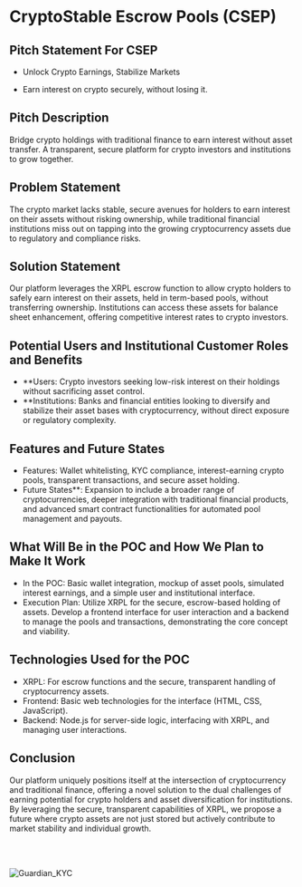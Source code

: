 # CryptoStable Escrow Pools (CSEP)

## Pitch Statement For CSEP

- Unlock Crypto Earnings, Stabilize Markets

- Earn interest on crypto securely, without losing it.

## Pitch Description
Bridge crypto holdings with traditional finance to earn interest without asset transfer. A transparent, secure platform for crypto investors and institutions to grow together.


## Problem Statement
The crypto market lacks stable, secure avenues for holders to earn interest on their assets without risking ownership, while traditional financial institutions miss out on tapping into the growing cryptocurrency assets due to regulatory and compliance risks.

## Solution Statement
Our platform leverages the XRPL escrow function to allow crypto holders to safely earn interest on their assets, held in term-based pools, without transferring ownership. Institutions can access these assets for balance sheet enhancement, offering competitive interest rates to crypto investors.

## Potential Users and Institutional Customer Roles and Benefits

- **Users: Crypto investors seeking low-risk interest on their holdings without sacrificing asset control.
- **Institutions: Banks and financial entities looking to diversify and stabilize their asset bases with cryptocurrency, without direct exposure or regulatory complexity.

## Features and Future States

- Features: Wallet whitelisting, KYC compliance, interest-earning crypto pools, transparent transactions, and secure asset holding.
- Future States**: Expansion to include a broader range of cryptocurrencies, deeper integration with traditional financial products, and advanced smart contract functionalities for automated pool management and payouts.

## What Will Be in the POC and How We Plan to Make It Work

- In the POC: Basic wallet integration, mockup of asset pools, simulated interest earnings, and a simple user and institutional interface.
- Execution Plan: Utilize XRPL for the secure, escrow-based holding of assets. Develop a frontend interface for user interaction and a backend to manage the pools and transactions, demonstrating the core concept and viability.

## Technologies Used for the POC

- XRPL: For escrow functions and the secure, transparent handling of cryptocurrency assets.
- Frontend: Basic web technologies for the interface (HTML, CSS, JavaScript).
- Backend: Node.js for server-side logic, interfacing with XRPL, and managing user interactions.

## Conclusion
Our platform uniquely positions itself at the intersection of cryptocurrency and traditional finance, offering a novel solution to the dual challenges of earning potential for crypto holders and asset diversification for institutions. By leveraging the secure, transparent capabilities of XRPL, we propose a future where crypto assets are not just stored but actively contribute to market stability and individual growth.

<br>
<br>


![Guardian_KYC](https://github.com/challet/CSEP/assets/29208274/97cb1857-24a9-49ef-b4ec-3e0221be7da7)
